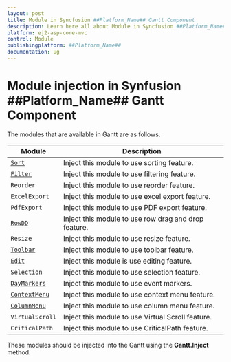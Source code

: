 ```yaml
---
layout: post
title: Module in Syncfusion ##Platform_Name## Gantt Component
description: Learn here all about Module in Syncfusion ##Platform_Name## Gantt component of Syncfusion Essential JS 2 and more.
platform: ej2-asp-core-mvc
control: Module
publishingplatform: ##Platform_Name##
documentation: ug
---
```



# Module injection in Synfusion ##Platform_Name## Gantt Component

The modules that are available in Gantt are as follows.

| Module | Description |
|------|-------------|
| [`Sort`](../api/gantt/sort)| Inject this module to use sorting feature.|
| [`Filter`](../api/gantt/filter)| Inject this module to use filtering feature.|
| `Reorder` | Inject this module to use reorder feature.|
| `ExcelExport` | Inject this module to use excel export feature.|
| `PdfExport`| Inject this module to use PDF export feature.|
| [`RowDD`](../api/gantt/rowDD)| Inject this module to use row drag and drop feature.|
| `Resize`| Inject this module to use resize feature.|
| [`Toolbar`](../api/gantt/#toolbar)| Inject this module to use toolbar feature.|
| [`Edit`](../api/gantt/edit)| Inject this module is use editing feature.|
| [`Selection`](../api/gantt/selection)| Inject this module to use selection feature.|
| [`DayMarkers`](../api/gantt/dayMarkers)| Inject this module to use event markers.|
| [`ContextMenu`](https://ej2.syncfusion.com/documentation/api/gantt/contextMenu/)| Inject this module to use context menu feature.|
| [`ColumnMenu`](../api/gantt/columnMenu)| Inject this module to use column menu feature.|
| `VirtualScroll`| Inject this module to use Virtual Scroll feature.|
| `CriticalPath`| Inject this module to use CriticalPath feature.|


These modules should be injected into the Gantt using the **Gantt.Inject** method.
